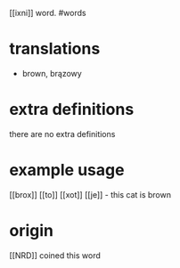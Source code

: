[[ixni]] word.
#words
# translations
- brown, brązowy 
# extra definitions
there are no extra definitions
# example usage
[[brox]] [[to]] [[xot]] [[je]] - this cat is brown
# origin
[[NRD]] coined this word